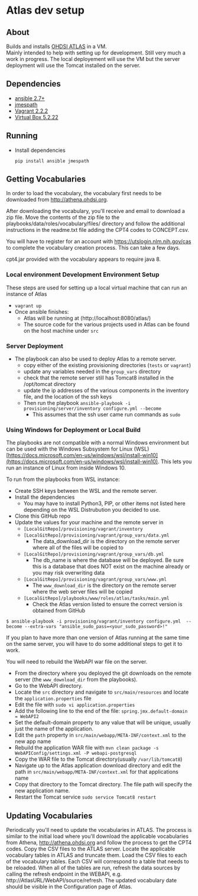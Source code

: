 # Atlas dev setup

## About 
Builds and installs [OHDSI ATLAS](https://www.ohdsi.org/atlas-a-unified-interface-for-the-ohdsi-tools/) in a VM.  
Mainly intended to help with setting up for development. Still very much a work in progress. The local deployement will use the VM but
the server deployment will use the Tomcat installed on the server.  

## Dependencies
* [ansible 2.7+](https://docs.ansible.com/ansible/latest/installation_guide/intro_installation.html)
* [jmespath](https://pypi.org/project/jmespath/)
* [Vagrant 2.2.2](https://www.vagrantup.com/intro/getting-started/install.html)
* [Virtual Box 5.2.22](https://www.vagrantup.com/intro/getting-started/install.html)

## Running
* Install dependencies
    ```
    pip install ansible jmespath
    ```
## Getting Vocabularies
In order to load the vocabulary, the vocabulary first needs to be downloaded from http://athena.ohdsi.org.

After downloading the vocabulary, you'll receive and email to download a zip file. Move the contents of the zip file to the playbooks/data/roles/vocabulary/files/ directory and follow the additional instructions in the readme.txt file adding the CPT4 codes to CONCEPT.csv.

You will have to register for an account with https://utslogin.nlm.nih.gov/cas to complete the vocabulary creation process.  This can take a few days.

cpt4.jar provided with the vocabulary appears to require java 8. 

### Local environment Development Environment Setup
These steps are used for setting up a local virtual machine that can run an instance of Atlas
* `vagrant up`
* Once ansible finishes: 
    * Atlas will be running at (http://localhost:8080/atlas/)
    * The source code for the various projects used in Atlas can be found on the host machine under `src`
    
### Server Deployment
* The playbook can also be used to deploy Atlas to a remote server.  
    * copy either of the existing provisioning directories (`tests` or `vagrant`)
    * update any variables needed in the `group_vars` directory
	* check that the remote server still has Tomcat8 installed in the /opt/tomcat directory
    * update the ip addresses of the various components in the inventory file, and the location of the ssh keys
    * Then run the playbook `ansible-playbook -i provisioning/server/inventory configure.yml --become`
        * This assumes that the ssh user came run commands as `sudo`

### Using Windows for Deployment or Local Build

The playbooks are not compatible with a normal Windows environment but can be used with the Windows Subsystem for Linux (WSL) [https://docs.microsoft.com/en-us/windows/wsl/install-win10](https://docs.microsoft.com/en-us/windows/wsl/install-win10).  This lets you run an instance of Linux from inside Windows 10.  

To run from the playbooks from WSL instance: 

* Create SSH keys between the WSL and the remote server.
* Install the dependencies
	*	You may have to install Python3, PIP, or other items not listed here depending on the WSL Distrubution you decided to use.
* Clone this GitHub repo 
* Update the values for your machine and the remote server in 
	* `[LocalGitRepo]/provisioning/vagrant/inventory`
	* `[LocalGitRepo]/provisioning/vagrant/group_vars/data.yml`
		* The data_download_dir is the directory on the remote server where all of the files will be copied to
	* `[LocalGitRepo]/provisioning/vagrant/group_vars/db.yml`
		* The db_name is where the database will be deployed. Be sure this is a database that does NOT exist on the machine already or you may risk overwriting data
	* `[LocalGitRepo]/provisioning/vagrant/group_vars/www.yml`
		* The `www_download_dir` is the directory on the remote server where the web server files will be copied
	* `[LocalGitRepo]/playbooks/www/roles/atlas/tasks/main.yml`
		* Check the Atlas version listed to ensure the correct version is obtained from GitHub
			
```
$ ansible-playbook -i provisioning/vagrant/inventory configure.yml  --become --extra-vars "ansible_sudo_pass=<your_sudo_password>!"   
```

If you plan to have more than one version of Atlas running at the same time on the same server, you will have to do some additional steps to get it to work. 

You will need to rebuild the WebAPI war file on the server.  

* From the directory where you deployed the git downloads on the remote server (the `www_download_dir` from the playbooks).  
* Go to the WebAPI directory.  
* Locate the `src` directory and navigate to `src/main/resources` and locate the `application.properties` file
* Edit the file with `sudo vi application.properties`
* Add the following line to the end of the file: `spring.jmx.default-domain = WebAPI2`
 * Set the default-domain property to any value that will be unique, usually just the name of the application.
* Edit the `path` property in `src/main/webapp/META-INF/context.xml`  to the new app name
* Rebuild the application WAR file with `mvn clean package -s WebAPIConfig/settings.xml -P webapi-postgresql`
* Copy the WAR file to the Tomcat directory(usually `/var/lib/tomcat8`)
* Navigate up to the Atlas application download directory and edit the path in `src/main/webapp/META-INF/context.xml` for that applications name
* Copy that directory to the Tomcat directory.  The file path will specify the new application name.
* Restart the Tomcat service `sudo service Tomcat8 restart`

## Updating Vocabularies
Periodically you'll need to update the vocabularies in ATLAS.  The process is similar to the initial load where you'll download the applicable vocabularies from Athena, http://athena.ohdsi.org and follow the process to get the CPT4 codes.  Copy the CSV files to the ATLAS server.  Locate the applicable vocabulary tables in ATLAS and truncate them.  Load the CSV files to each of the vocabulary tables.  Each CSV will correspond to a table that needs to be reloaded.  When all of the tables are run, refresh the data sources by calling the refresh endpoint in the WEBAPI, e.g. http://AtlasURL/WebAPI/source/refresh.  The updated vocabulary date should be visible in the Configuration page of Atlas.
